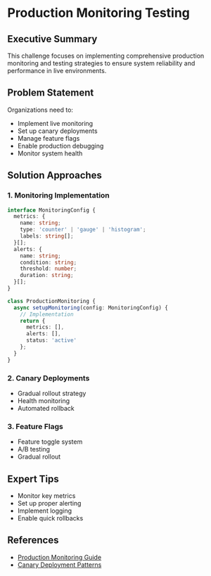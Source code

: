 # Production Monitoring Testing

<ChallengeDifficulty :rating="4" />
<TimeEstimate time="2-3 days" />

## Executive Summary
This challenge focuses on implementing comprehensive production monitoring and testing strategies to ensure system reliability and performance in live environments.

## Problem Statement
Organizations need to:
- Implement live monitoring
- Set up canary deployments
- Manage feature flags
- Enable production debugging
- Monitor system health

## Solution Approaches

### 1. Monitoring Implementation
```typescript
interface MonitoringConfig {
  metrics: {
    name: string;
    type: 'counter' | 'gauge' | 'histogram';
    labels: string[];
  }[];
  alerts: {
    name: string;
    condition: string;
    threshold: number;
    duration: string;
  }[];
}

class ProductionMonitoring {
  async setupMonitoring(config: MonitoringConfig) {
    // Implementation
    return {
      metrics: [],
      alerts: [],
      status: 'active'
    };
  }
}
```

### 2. Canary Deployments
- Gradual rollout strategy
- Health monitoring
- Automated rollback

### 3. Feature Flags
- Feature toggle system
- A/B testing
- Gradual rollout

## Expert Tips
- Monitor key metrics
- Set up proper alerting
- Implement logging
- Enable quick rollbacks

## References
- [Production Monitoring Guide](https://example.com/monitoring)
- [Canary Deployment Patterns](https://example.com/canary)